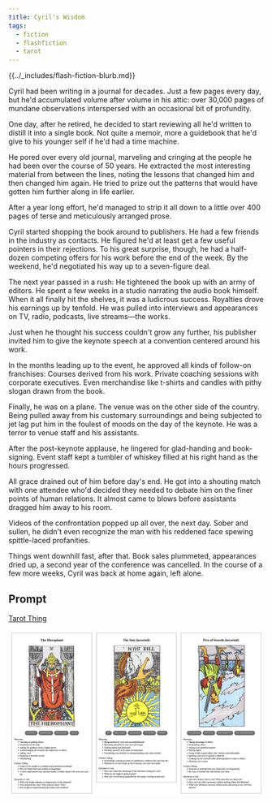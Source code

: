 ```yaml
---
title: Cyril's Wisdom
tags:
  - fiction
  - flashfiction
  - tarot
---
```


{{../_includes/flash-fiction-blurb.md}}

<!--more-->

Cyril had been writing in a journal for decades. Just a few pages every day, but he'd accumulated volume after volume in his attic: over 30,000 pages of mundane observations interspersed with an occasional bit of profundity.

One day, after he retired, he decided to start reviewing all he'd written to distill it into a single book. Not quite a memoir, more a guidebook that he'd give to his younger self if he'd had a time machine.

He pored over every old journal, marveling and cringing at the people he had been over the course of 50 years. He extracted the most interesting material from between the lines, noting the lessons that changed him and then changed him again. He tried to prize out the patterns that would have gotten him further along in life earlier. 

After a year long effort, he'd managed to strip it all down to a little over 400 pages of terse and meticulously arranged prose.

Cyril started shopping the book around to publishers. He had a few friends in the industry as contacts. He figured he'd at least get a few useful pointers in their rejections. To his great surprise, though, he had a half-dozen competing offers for his work before the end of the week. By the weekend, he'd negotiated his way up to a seven-figure deal. 

The next year passed in a rush: He tightened the book up with an army of editors. He spent a few weeks in a studio narrating the audio book himself. When it all finally hit the shelves, it was a ludicrous success. Royalties drove his earnings up by tenfold. He was pulled into interviews and appearances on TV, radio, podcasts, live streams—the works.

Just when he thought his success couldn't grow any further, his publisher invited him to give the keynote speech at a convention centered around his work. 

In the months leading up to the event, he approved all kinds of follow-on franchises: Courses derived from his work. Private coaching sessions with corporate executives. Even merchandise like t-shirts and candles with pithy slogan drawn from the book. 

Finally, he was on a plane. The venue was on the other side of the country. Being pulled away from his customary surroundings and being subjected to jet lag put him in the foulest of moods on the day of the keynote. He was a terror to venue staff and his assistants. 

After the post-keynote applause, he lingered for glad-handing and book-signing. Event staff kept a tumbler of whiskey filled at his right hand as the hours progressed. 

All grace drained out of him before day's end. He got into a shouting match with one attendee who'd decided they needed to debate him on the finer points of human relations. It almost came to blows before assistants dragged him away to his room.

Videos of the confrontation popped up all over, the next day. Sober and sullen, he didn't even recognize the man with his reddened face spewing spittle-laced profanities.

Things went downhill fast, after that. Book sales plummeted, appearances dried up, a second year of the conference was cancelled. In the course of a few more weeks, Cyril was back at home again, left alone.

## Prompt

[Tarot Thing](https://lmorchard.github.io/tarot-thing/)

![](2022-04-26-prompt.png)
